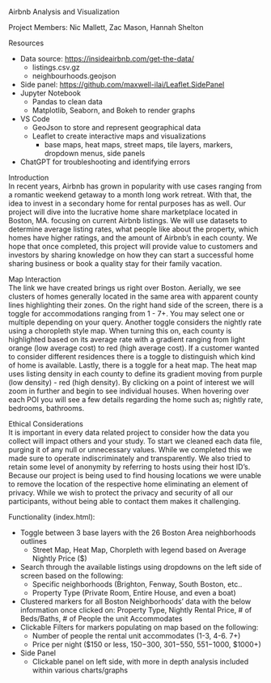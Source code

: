 Airbnb Analysis and Visualization

Project Members: Nic Mallett, Zac Mason, Hannah Shelton

Resources
- Data source: https://insideairbnb.com/get-the-data/
  - listings.csv.gz
  - neighbourhoods.geojson
- Side panel: https://github.com/maxwell-ilai/Leaflet.SidePanel
- Jupyter Notebook 
   - Pandas to clean data
   - Matplotlib, Seaborn, and Bokeh to render graphs
- VS Code
   - GeoJson to store and represent geographical data
   - Leaflet to create interactive maps and visualizations
      - base maps, heat maps, street maps, tile layers, markers, dropdown menus, side panels
- ChatGPT for troubleshooting and identifying errors

Introduction  
In recent years, Airbnb has grown in popularity with use cases ranging from a romantic weekend getaway to a month long work retreat. With that, the idea to invest in a secondary home for rental purposes has as well. Our project will dive into the lucrative home share marketplace located in Boston, MA. focusing on current Airbnb listings. We will use datasets to determine average listing rates, what people like about the property, which homes have higher ratings, and the amount of Airbnb’s in each county. We hope that once completed, this project will provide value to customers and investors by sharing knowledge on how they can start a successful home sharing business or book a quality stay for their family vacation. 

Map Interaction  
The link we have created brings us right over Boston. Aerially, we see clusters of homes generally located in the same area with apparent county lines highlighting their zones. On the right hand side of the screen, there is a toggle for accommodations ranging from 1 - 7+. You may select one or multiple depending on your query. Another toggle considers the nightly rate using a choropleth style map. When turning this on, each county is highlighted based on its average rate with a gradient ranging from light orange (low average cost) to red (high average cost). If a customer wanted to consider different residences there is a toggle to distinguish which kind of home is available. Lastly, there is a toggle for a heat map. The heat map uses listing density in each county to define its gradient moving from purple (low density) - red (high density). By clicking on a point of interest we will zoom in further and begin to see individual houses. When hovering over each POI you will see a few details regarding the home such as; nightly rate, bedrooms, bathrooms. 

Ethical Considerations  
It is important in every data related project to consider how the data you collect will impact others and your study. To start we cleaned each data file, purging it of any null or unnecessary values. While we completed this we made sure to operate indiscriminately and transparently. We also tried to retain some level of anonymity by referring to hosts using their host ID’s. Because our project is being used to find housing locations we were unable to remove the location of the respective home eliminating an element of privacy. While we wish to protect the privacy and security of all our participants, without being able to contact them makes it challenging.

Functionality (index.html):  
- Toggle between 3 base layers with the 26 Boston Area neighborhoods outlines
    - Street Map, Heat Map, Chorpleth with legend based on Average Nightly Price ($)
- Search through the available listings using dropdowns on the left side of screen based on the following:
  - Specific neighborhoods (Brighton, Fenway, South Boston, etc..
  - Property Type (Private Room, Entire House, and even a boat)
- Clustered markers for all Boston Neighborhoods’ data with the below information once clicked on: Property Type, Nightly Rental Price, # of Beds/Baths, # of People the unit Accommodates
- Clickable Filters for markers populating on map based on the following:
  - Number of people the rental unit accommodates (1-3, 4-6. 7+)
  - Price per night ($150 or less, $150-$300, $301-$550, $551-$1000, $1000+)
- Side Panel  
  - Clickable panel on left side, with more in depth analysis included within various charts/graphs





